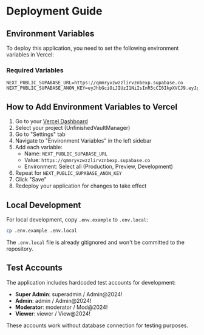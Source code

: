 # Deployment Guide

## Environment Variables

To deploy this application, you need to set the following environment variables in Vercel:

### Required Variables

```
NEXT_PUBLIC_SUPABASE_URL=https://qmmryvzwzzlirvznbexp.supabase.co
NEXT_PUBLIC_SUPABASE_ANON_KEY=eyJhbGciOiJIUzI1NiIsInR5cCI6IkpXVCJ9.eyJpc3MiOiJzdXBhYmFzZSIsInJlZiI6InFtbXJ5dnp3enpsaXJ2em5iZXhwIiwicm9sZSI6ImFub24iLCJpYXQiOjE3NTMxNjc1MjksImV4cCI6MjA2ODc0MzUyOX0.ddbZnPT_Ybudt3ZOfbxjwiyFF9nKARFti57lZmeZpvg
```

## How to Add Environment Variables to Vercel

1. Go to your [Vercel Dashboard](https://vercel.com/dashboard)
2. Select your project (UnfinishedVaultManager)
3. Go to "Settings" tab
4. Navigate to "Environment Variables" in the left sidebar
5. Add each variable:
   - Name: `NEXT_PUBLIC_SUPABASE_URL`
   - Value: `https://qmmryvzwzzlirvznbexp.supabase.co`
   - Environment: Select all (Production, Preview, Development)
6. Repeat for `NEXT_PUBLIC_SUPABASE_ANON_KEY`
7. Click "Save"
8. Redeploy your application for changes to take effect

## Local Development

For local development, copy `.env.example` to `.env.local`:

```bash
cp .env.example .env.local
```

The `.env.local` file is already gitignored and won't be committed to the repository.

## Test Accounts

The application includes hardcoded test accounts for development:

- **Super Admin**: superadmin / Admin@2024!
- **Admin**: admin / Admin@2024!
- **Moderator**: moderator / Mod@2024!
- **Viewer**: viewer / View@2024!

These accounts work without database connection for testing purposes.